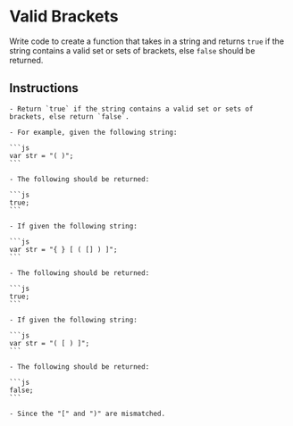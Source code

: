 # Valid Brackets

Write code to create a function that takes in a string and returns `true` if the string contains a valid set or sets of brackets, else `false` should be returned.

## Instructions

    - Return `true` if the string contains a valid set or sets of brackets, else return `false`.

    - For example, given the following string:

    ```js
    var str = "( )";
    ```

    - The following should be returned:

    ```js
    true;
    ```

    - If given the following string:

    ```js
    var str = "{ } [ ( [] ) ]";
    ```

    - The following should be returned:

    ```js
    true;
    ```

    - If given the following string:

    ```js
    var str = "( [ ) ]";
    ```

    - The following should be returned:

    ```js
    false;
    ```

    - Since the "[" and ")" are mismatched.
